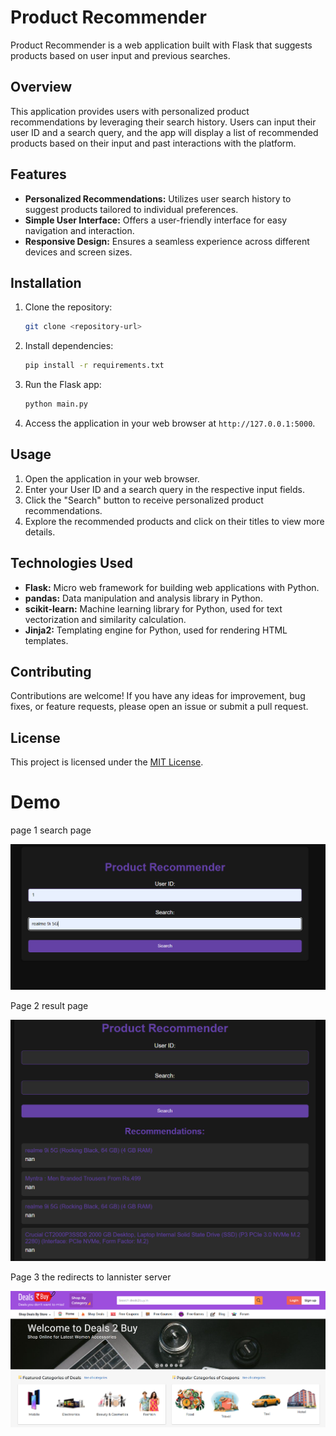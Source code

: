# Product Recommender

Product Recommender is a web application built with Flask that suggests products based on user input and previous searches.

## Overview

This application provides users with personalized product recommendations by leveraging their search history. Users can input their user ID and a search query, and the app will display a list of recommended products based on their input and past interactions with the platform.

## Features

- **Personalized Recommendations:** Utilizes user search history to suggest products tailored to individual preferences.
- **Simple User Interface:** Offers a user-friendly interface for easy navigation and interaction.
- **Responsive Design:** Ensures a seamless experience across different devices and screen sizes.

## Installation

1. Clone the repository:

    ```bash
    git clone <repository-url>
    ```

2. Install dependencies:

    ```bash
    pip install -r requirements.txt
    ```

3. Run the Flask app:

    ```bash
    python main.py
    ```

4. Access the application in your web browser at `http://127.0.0.1:5000`.

## Usage

1. Open the application in your web browser.
2. Enter your User ID and a search query in the respective input fields.
3. Click the "Search" button to receive personalized product recommendations.
4. Explore the recommended products and click on their titles to view more details.

## Technologies Used

- **Flask:** Micro web framework for building web applications with Python.
- **pandas:** Data manipulation and analysis library in Python.
- **scikit-learn:** Machine learning library for Python, used for text vectorization and similarity calculation.
- **Jinja2:** Templating engine for Python, used for rendering HTML templates.

## Contributing

Contributions are welcome! If you have any ideas for improvement, bug fixes, or feature requests, please open an issue or submit a pull request.

## License

This project is licensed under the [MIT License](LICENSE).

# Demo

page 1 search page

![img.png](img.png)

Page 2 result page

![img_1.png](img_1.png)

Page 3 the redirects to lannister server

![img_2.png](img_2.png)